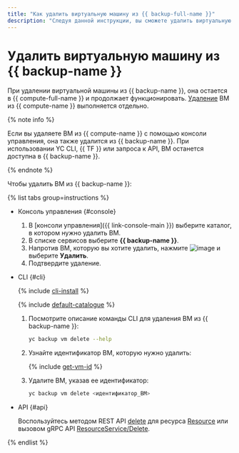 ```yaml
---
title: "Как удалить виртуальную машину из {{ backup-full-name }}"
description: "Следуя данной инструкции, вы сможете удалить виртуальную машину из {{ backup-name }}."
---
```


# Удалить виртуальную машину из {{ backup-name }}

При удалении виртуальной машины из {{ backup-name }}, она остается в {{ compute-full-name }} и продолжает функционировать. [Удаление](../../compute/operations/vm-control/vm-delete.md) ВМ из {{ compute-name }} выполняется отдельно.

{% note info %}

Если вы удаляете ВМ из {{ compute-name }} с помощью консоли управления, она также удалится из {{ backup-name }}. При использовании YC CLI, {{ TF }} или запроса к API, ВМ останется доступна в {{ backup-name }}.

{% endnote %}

Чтобы удалить ВМ из {{ backup-name }}:

{% list tabs group=instructions %}

- Консоль управления {#console}

  1. В [консоли управления]({{ link-console-main }}) выберите каталог, в котором нужно удалить ВМ.
  1. В списке сервисов выберите **{{ backup-name }}**.
  1. Напротив ВМ, которую вы хотите удалить, нажмите ![image](../../_assets/console-icons/ellipsis.svg) и выберите **Удалить**.
  1. Подтвердите удаление.

- CLI {#cli}

  {% include [cli-install](../../_includes/cli-install.md) %}

  {% include [default-catalogue](../../_includes/default-catalogue.md) %}

  1. Посмотрите описание команды CLI для удаления ВМ из {{ backup-name }}:

      ```bash
      yc backup vm delete --help
      ```

  1. Узнайте идентификатор ВМ, которую нужно удалить:

      {% include [get-vm-id](../../_includes/backup/operations/get-vm-id.md) %}

  1. Удалите ВМ, указав ее идентификатор:

      ```bash
      yc backup vm delete <идентификатор_ВМ>
      ```

- API {#api}

  Воспользуйтесь методом REST API [delete](../backup/api-ref/Resource/delete.md) для ресурса [Resource](../backup/api-ref/Resource/index.md) или вызовом gRPC API [ResourceService/Delete](../backup/api-ref/grpc/resource_service.md#Delete).

{% endlist %}
